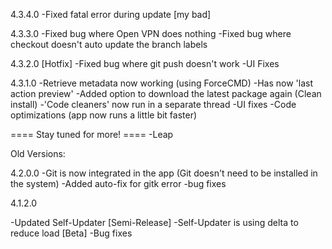 4.3.4.0
-Fixed fatal error during update [my bad]

4.3.3.0
-Fixed bug where Open VPN does nothing
-Fixed bug where checkout doesn't auto update the branch labels

4.3.2.0 [Hotfix]
-Fixed bug where git push doesn't work
-UI Fixes

4.3.1.0
-Retrieve metadata now working (using ForceCMD)
-Has now 'last action preview'
-Added option to download the latest package again (Clean install)
-'Code cleaners' now run in a separate thread
-UI fixes
-Code optimizations (app now runs a little bit faster)

==== Stay tuned for more! ====
-Leap



Old Versions:

4.2.0.0
-Git is now integrated in the app 
(Git doesn't need to be installed in the system)
-Added auto-fix for gitk error
-bug fixes

4.1.2.0

-Updated Self-Updater [Semi-Release]
-Self-Updater is using delta to reduce load [Beta]
-Bug fixes
